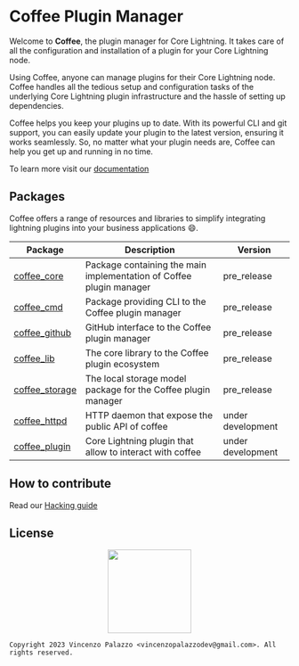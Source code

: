 # Coffee Plugin Manager

Welcome to **Coffee**, the plugin manager for Core Lightning. 
It takes care of all the configuration and installation of a plugin for your Core Lightning node. 

Using Coffee, anyone can manage plugins for their Core Lightning node. 
Coffee handles all the tedious setup and configuration tasks of the underlying 
Core Lightning plugin infrastructure and the hassle of setting up dependencies.

Coffee helps you keep your plugins up to date. With its powerful CLI and git support, 
you can easily update your plugin to the latest version, ensuring it works seamlessly. 
So, no matter what your plugin needs are, Coffee can help you get up and running in no time.

To learn more visit our [documentation](https://coffee-docs.netlify.app)

## Packages

Coffee offers a range of resources and libraries to simplify integrating lightning plugins into 
your business applications :smile:.


| Package        | Description                                                     | Version    |
|----------------|-----------------------------------------------------------------|------------|
| [coffee_core](/coffee_core/)     | Package containing the main implementation of Coffee plugin manager      | pre_release |
| [coffee_cmd](/coffee_cmd/)     | Package providing CLI to the Coffee plugin manager      | pre_release |
| [coffee_github](/coffee_github/)     | GitHub interface to the Coffee plugin manager      | pre_release |
| [coffee_lib](/coffee_lib/)     | The core library to the Coffee plugin ecosystem      | pre_release |
| [coffee_storage](/coffee_storage/)     | The local storage model package for the Coffee plugin manager     | pre_release |
| [coffee_httpd](/coffee_httpd/)     | HTTP daemon that expose the public API of coffee     | under development |
| [coffee_plugin](/coffee_plugin)     | Core Lightning plugin that allow to interact with coffee     | under development |

## How to contribute

Read our [Hacking guide](docs/docs-book/src/contributing-to-coffee.md)

## License

<div align="center">
  <img src="https://opensource.org/files/osi_keyhole_300X300_90ppi_0.png" width="150" height="150"/>
</div>

```
Copyright 2023 Vincenzo Palazzo <vincenzopalazzodev@gmail.com>. All rights reserved.
```
